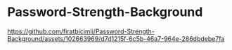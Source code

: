 # Password-Strength-Background

https://github.com/firatbicimli/Password-Strength-Background/assets/102663969/d7d1215f-6c5b-46a7-964e-286dbdebe7fa

